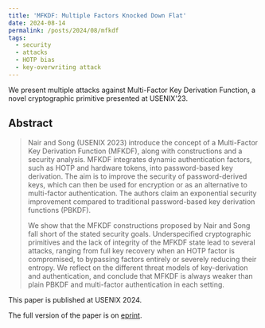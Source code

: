 ```yaml
---
title: 'MFKDF: Multiple Factors Knocked Down Flat'
date: 2024-08-14
permalink: /posts/2024/08/mfkdf
tags:
  - security
  - attacks
  - HOTP bias
  - key-overwriting attack
---
```


We present multiple attacks against Multi-Factor Key Derivation Function, a novel cryptographic primitive presented at USENIX'23. 

## Abstract

> Nair and Song (USENIX 2023) introduce the concept of a Multi-Factor Key Derivation Function (MFKDF), along with constructions and a security analysis.
MFKDF integrates dynamic authentication factors, such as HOTP and hardware tokens, into password-based key derivation.
The aim is to improve the security of password-derived keys, which can then be used for encryption or as an alternative to multi-factor authentication.
The authors claim an exponential security improvement compared to traditional password-based key derivation functions (PBKDF).
>
> We show that the MFKDF constructions proposed by Nair and Song fall short of the stated security goals.
Underspecified cryptographic primitives and the lack of integrity of the MFKDF state lead to several attacks, ranging from full key recovery when an HOTP factor is compromised, to bypassing factors entirely or severely reducing their entropy. We reflect on the different threat models of key-derivation and authentication, and conclude that MFKDF is always weaker than plain PBKDF and multi-factor authentication in each setting.

This paper is published at USENIX 2024.

The full version of the paper is on [eprint](https://eprint.iacr.org/2024/935).
